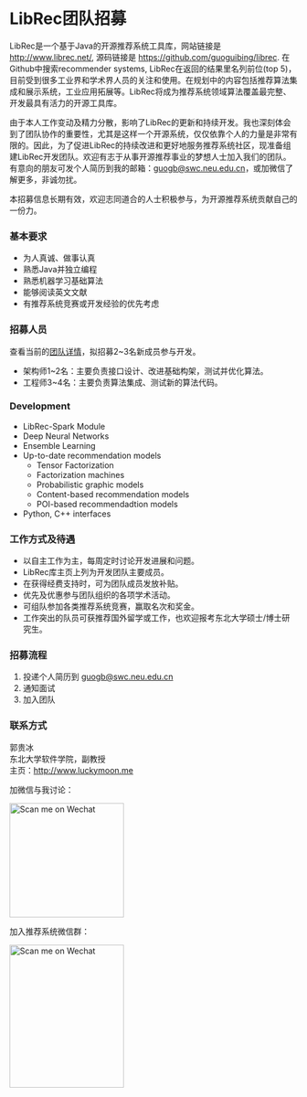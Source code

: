 # LibRec团队招募

LibRec是一个基于Java的开源推荐系统工具库，网站链接是 http://www.librec.net/, 源码链接是 https://github.com/guoguibing/librec. 在Github中搜索recommender systems, LibRec在返回的结果里名列前位(top 5)，目前受到很多工业界和学术界人员的关注和使用。在规划中的内容包括推荐算法集成和展示系统，工业应用拓展等。LibRec将成为推荐系统领域算法覆盖最完整、开发最具有活力的开源工具库。

由于本人工作变动及精力分散，影响了LibRec的更新和持续开发。我也深刻体会到了团队协作的重要性，尤其是这样一个开源系统，仅仅依靠个人的力量是非常有限的。因此，为了促进LibRec的持续改进和更好地服务推荐系统社区，现准备组建LibRec开发团队。欢迎有志于从事开源推荐事业的梦想人士加入我们的团队。有意向的朋友可发个人简历到我的邮箱：guogb@swc.neu.edu.cn，或加微信了解更多，非诚勿扰。

本招募信息长期有效，欢迎志同道合的人士积极参与，为开源推荐系统贡献自己的一份力。

### 基本要求

* 为人真诚、做事认真
* 熟悉Java并独立编程
* 熟悉机器学习基础算法
* 能够阅读英文文献
* 有推荐系统竞赛或开发经验的优先考虑

### 招募人员
查看当前的[团队详情](https://github.com/guoguibing/librec/blob/master/Team.md)，拟招募2~3名新成员参与开发。

* 架构师1~2名：主要负责接口设计、改进基础构架，测试并优化算法。
* 工程师3~4名：主要负责算法集成、测试新的算法代码。
  
### Development

* LibRec-Spark Module
* Deep Neural Networks
* Ensemble Learning
* Up-to-date recommendation models
    * Tensor Factorization
    * Factorization machines
    * Probabilistic graphic models
    * Content-based recommendation models
    * POI-based recommendadtion models
* Python, C++ interfaces


### 工作方式及待遇

* 以自主工作为主，每周定时讨论开发进展和问题。
* LibRec库主页上列为开发团队主要成员。
* 在获得经费支持时，可为团队成员发放补贴。
* 优先及优惠参与团队组织的各项学术活动。
* 可组队参加各类推荐系统竞赛，赢取名次和奖金。
* 工作突出的队员可获推荐国外留学或工作，也欢迎报考东北大学硕士/博士研究生。

### 招募流程

1. 投递个人简历到 guogb@swc.neu.edu.cn
2. 通知面试
3. 加入团队

### 联系方式

郭贵冰  
东北大学软件学院，副教授  
主页：http://www.luckymoon.me  


加微信与我讨论：

<img src="http://www.luckymoon.me/images/guibing-wechat.jpg" width="200" height="200" alt="Scan me on Wechat">

加入推荐系统微信群：

<img src="http://www.luckymoon.me/images/librec-group.jpg" width="200" height="250" alt="Scan me on Wechat">
